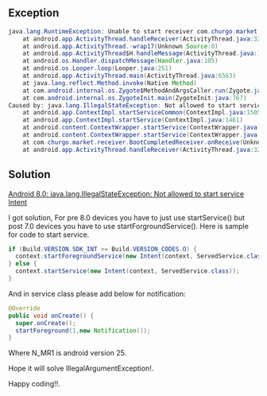 ## Exception

```java
java.lang.RuntimeException: Unable to start receiver com.churgo.market.receiver.BootCompletedReceiver: java.lang.IllegalStateException: Not allowed to start service Intent { cmp=com.churgo.market/.service.ListenClipboardService }: app is in background uid UidRecord{e9d7181 u0a216 RCVR idle procs:1 seq(0,0,0)}
	at android.app.ActivityThread.handleReceiver(ActivityThread.java:3264)
	at android.app.ActivityThread.-wrap17(Unknown Source:0)
	at android.app.ActivityThread$H.handleMessage(ActivityThread.java:1682)
	at android.os.Handler.dispatchMessage(Handler.java:105)
	at android.os.Looper.loop(Looper.java:251)
	at android.app.ActivityThread.main(ActivityThread.java:6563)
	at java.lang.reflect.Method.invoke(Native Method)
	at com.android.internal.os.Zygote$MethodAndArgsCaller.run(Zygote.java:240)
	at com.android.internal.os.ZygoteInit.main(ZygoteInit.java:767)
Caused by: java.lang.IllegalStateException: Not allowed to start service Intent { cmp=com.churgo.market/.service.ListenClipboardService }: app is in background uid UidRecord{e9d7181 u0a216 RCVR idle procs:1 seq(0,0,0)}
	at android.app.ContextImpl.startServiceCommon(ContextImpl.java:1505)
	at android.app.ContextImpl.startService(ContextImpl.java:1461)
	at android.content.ContextWrapper.startService(ContextWrapper.java:644)
	at android.content.ContextWrapper.startService(ContextWrapper.java:644)
	at com.churgo.market.receiver.BootCompletedReceiver.onReceive(Unknown Source:29)
	at android.app.ActivityThread.handleReceiver(ActivityThread.java:3257)
```



## Solution

[Android 8.0: java.lang.IllegalStateException: Not allowed to start service Intent][7f7e5d2e]

I got solution, For pre 8.0 devices you have to just use startService() but post 7.0 devices you have to use startForgroundService(). Here is sample for code to start service.

```java
if (Build.VERSION.SDK_INT >= Build.VERSION_CODES.O) {
  context.startForegroundService(new Intent(context, ServedService.class));
} else {
  context.startService(new Intent(context, ServedService.class));
}
```

And in service class please add below for notification:

```java
@Override
public void onCreate() {
  super.onCreate();
  startForeground(1,new Notification());
}
```

Where N_MR1 is android version 25.

Hope it will solve IllegalArgumentException!.

Happy coding!!.



  [7f7e5d2e]: https://stackoverflow.com/questions/46445265/android-8-0-java-lang-illegalstateexception-not-allowed-to-start-service-inten "stackoverflow"
